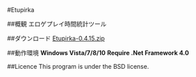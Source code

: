 #Etupirka

##概観
エロゲプレイ時間統計ツール


##ダウンロード
[Etupirka-0.4.15.zip](http://etupirka.halcyons.org/download/Etupirka-0.4.15.zip "Etupirka-0.4.15.zip")

##動作環境
**Windows Vista/7/8/10**
**Require .Net Framework 4.0**

##Licence
This program is under the BSD license.